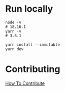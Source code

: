 # Run locally


```shell
node -v
# 18.16.1
yarn -v
# 3.6.1
```

```shell
yarn install --immutable
yarn dev
```

# Contributing

[How To Contribute](CONTRIBUTING.md)
